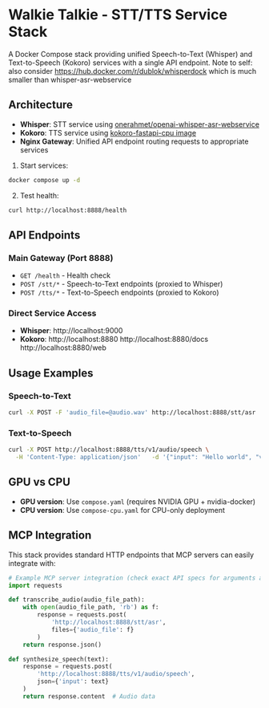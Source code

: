 # Walkie Talkie - STT/TTS Service Stack

A Docker Compose stack providing unified Speech-to-Text (Whisper) and Text-to-Speech (Kokoro) services with a single API endpoint.
Note to self: also consider https://hub.docker.com/r/dublok/whisperdock which is much smaller than whisper-asr-webservice



## Architecture

- **Whisper**: STT service using [onerahmet/openai-whisper-asr-webservice](https://ahmetoner.com/whisper-asr-webservice/)
- **Kokoro**: TTS service using [kokoro-fastapi-cpu image](https://github.com/remsky/Kokoro-FastAPI)
- **Nginx Gateway**: Unified API endpoint routing requests to appropriate services

1. Start services:
```bash
docker compose up -d
```

2. Test health:
```bash
curl http://localhost:8888/health
```

## API Endpoints

### Main Gateway (Port 8888)
- `GET /health` - Health check
- `POST /stt/*` - Speech-to-Text endpoints (proxied to Whisper)
- `POST /tts/*` - Text-to-Speech endpoints (proxied to Kokoro)

### Direct Service Access
- **Whisper**: http://localhost:9000 
- **Kokoro**: http://localhost:8880  http://localhost:8880/docs  http://localhost:8880/web

## Usage Examples

### Speech-to-Text
```bash
curl -X POST -F 'audio_file=@audio.wav' http://localhost:8888/stt/asr
```

### Text-to-Speech  
```bash
curl -X POST http://localhost:8888/tts/v1/audio/speech \
  -H 'Content-Type: application/json'   -d '{"input": "Hello world", "voice": "af_jadzia"}' --output test.mp3
```


## GPU vs CPU

- **GPU version**: Use `compose.yaml` (requires NVIDIA GPU + nvidia-docker)
- **CPU version**: Use `compose-cpu.yaml` for CPU-only deployment

## MCP Integration

This stack provides standard HTTP endpoints that MCP servers can easily integrate with:

```python
# Example MCP server integration (check exact API specs for arguments and returns)
import requests

def transcribe_audio(audio_file_path):
    with open(audio_file_path, 'rb') as f:
        response = requests.post(
            'http://localhost:8888/stt/asr',
            files={'audio_file': f}
        )
    return response.json()

def synthesize_speech(text):
    response = requests.post(
        'http://localhost:8888/tts/v1/audio/speech',
        json={'input': text}
    )
    return response.content  # Audio data
```

